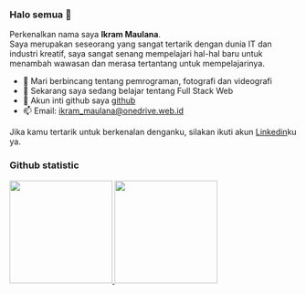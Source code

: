 ### Halo semua 👋

Perkenalkan nama saya **Ikram Maulana**.  
Saya merupakan seseorang yang sangat tertarik dengan dunia IT dan industri kreatif, saya sangat senang mempelajari hal-hal baru untuk menambah wawasan dan merasa tertantang untuk mempelajarinya.
- 👀 Mari berbincang tentang pemrograman, fotografi dan videografi
- 🌱 Sekarang saya sedang belajar tentang Full Stack Web
- 💞️ Akun inti github saya [github](https://github.com/Ikram-Maulana)
- 📫 Email: ikram_maulana@onedrive.web.id  

Jika kamu tertarik untuk berkenalan denganku, silakan ikuti akun [Linkedin](https://www.linkedin.com/in/ikram-maulana-54a152217/)ku ya.

### Github statistic
<p align="left">
<a href="https://github.com/ikrammaulana">
  <img height="180em" src="https://github-readme-stats-eight-theta.vercel.app/api?username=ikrammaulana&show_icons=true&theme=algolia&include_all_commits=true&count_private=true"/>
  <img height="180em" src="https://github-readme-stats-eight-theta.vercel.app/api/top-langs/?username=ikrammaulana&layout=compact&langs_count=8&theme=algolia"/>
</a>
</p>

<!---
ikrammaulana/ikrammaulana is a ✨ special ✨ repository because its `README.md` (this file) appears on your GitHub profile.
You can click the Preview link to take a look at your changes.
--->

